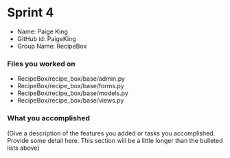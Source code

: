 # Sprint 4

 - Name: Paige King
 - GitHub id: PaigeKing
 - Group Name: RecipeBox

### Files you worked on
 - RecipeBox/recipe_box/base/admin.py
 - RecipeBox/recipe_box/base/forms.py
 - RecipeBox/recipe_box/base/models.py
 - RecipeBox/recipe_box/base/views.py
 
### What you accomplished
(Give a description of the features you added or tasks you accomplished. Provide some detail here. This section will be a little longer than the bulleted lists above) 